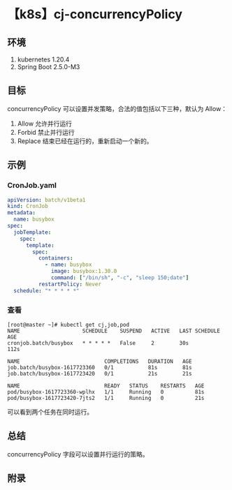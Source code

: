 # 【k8s】cj-concurrencyPolicy

## 环境

1. kubernetes 1.20.4
2. Spring Boot 2.5.0-M3

## 目标

concurrencyPolicy 可以设置并发策略，合法的值包括以下三种，默认为 Allow：

1. Allow 允许并行运行
2. Forbid 禁止并行运行
3. Replace 结束已经在运行的，重新启动一个新的。

## 示例

### CronJob.yaml

```yaml
apiVersion: batch/v1beta1
kind: CronJob
metadata:
  name: busybox
spec:
  jobTemplate:
    spec:
      template:
        spec:
          containers:
            - name: busybox
              image: busybox:1.30.0
              command: ["/bin/sh", "-c", "sleep 150;date"]
          restartPolicy: Never
  schedule: "* * * * *"
```

### 查看

```
[root@master ~]# kubectl get cj,job,pod
NAME                    SCHEDULE    SUSPEND   ACTIVE   LAST SCHEDULE   AGE
cronjob.batch/busybox   * * * * *   False     2        30s             112s

NAME                           COMPLETIONS   DURATION   AGE
job.batch/busybox-1617723360   0/1           81s        81s
job.batch/busybox-1617723420   0/1           21s        21s

NAME                           READY   STATUS    RESTARTS   AGE
pod/busybox-1617723360-wplhx   1/1     Running   0          81s
pod/busybox-1617723420-7jts2   1/1     Running   0          21s
```

可以看到两个任务在同时运行。

## 总结

concurrencyPolicy 字段可以设置并行运行的策略。

## 附录
